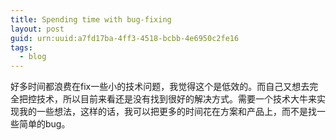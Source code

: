 ```yaml
---
title: Spending time with bug-fixing
layout: post
guid: urn:uuid:a7fd17ba-4ff3-4518-bcbb-4e6950c2fe16
tags:
  - blog
---
```


好多时间都浪费在fix一些小的技术问题，我觉得这个是低效的。而自己又想去完全把控技术，所以目前来看还是没有找到很好的解决方式。需要一个技术大牛来实现我的一些想法，这样的话，我可以把更多的时间花在方案和产品上，而不是找一些简单的bug。
